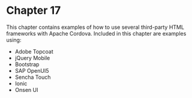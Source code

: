 Chapter 17
==========
This chapter contains examples of how to use several third-party HTML frameworks with Apache Cordova. Included in this chapter are examples using:

*	Adobe Topcoat
*	jQuery Mobile
*	Bootstrap
*	SAP OpenUI5
*	Sencha Touch
*	Ionic
*	Onsen UI


